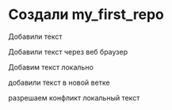 # Создали my_first_repo

Добавили текст 

Добавили текст через веб браузер

Добавим текст локально

добавили текст в новой ветке 

разрешаем конфликт локальный текст

